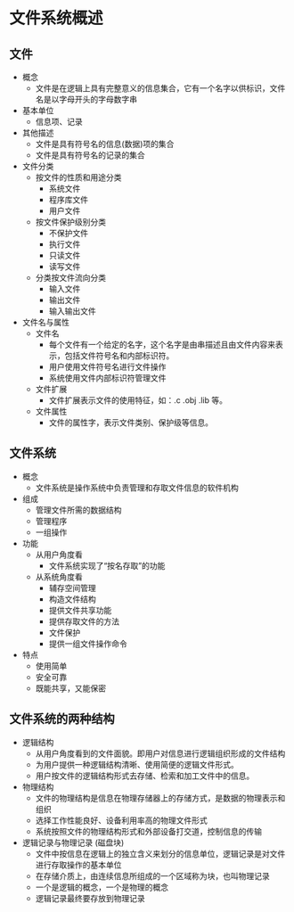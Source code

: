 <!--
 * @Descripttion: 
 * @version: 
 * @Author: WangQing
 * @email: 2749374330@qq.com
 * @Date: 2020-01-05 17:12:24
 * @LastEditors  : WangQing
 * @LastEditTime : 2020-01-05 17:47:50
 -->
# 文件系统概述

## 文件

- 概念
    - 文件是在逻辑上具有完整意义的信息集合，它有一个名字以供标识，文件名是以字母开头的字母数字串
- 基本单位
    - 信息项、记录
- 其他描述
    - 文件是具有符号名的信息(数据)项的集合
    - 文件是具有符号名的记录的集合
- 文件分类
    - 按文件的性质和用途分类
        - 系统文件
        - 程序库文件
        - 用户文件
    - 按文件保护级别分类
        - 不保护文件
        - 执行文件
        - 只读文件
        - 读写文件
    - 分类按文件流向分类
        - 输入文件
        - 输出文件
        - 输入输出文件
- 文件名与属性
    - 文件名
        - 每个文件有一个给定的名字，这个名字是由串描述且由文件内容来表示，包括文件符号名和内部标识符。
        - 用户使用文件符号名进行文件操作
        - 系统使用文件内部标识符管理文件
    - 文件扩展
        - 文件扩展表示文件的使用特征，如：.c .obj .lib 等。
    - 文件属性
        - 文件的属性字，表示文件类别、保护级等信息。

## 文件系统

- 概念
    - 文件系统是操作系统中负责管理和存取文件信息的软件机构
- 组成
    - 管理文件所需的数据结构
    - 管理程序
    - 一组操作
- 功能
    - 从用户角度看
        - 文件系统实现了“按名存取”的功能
    - 从系统角度看
        - 辅存空间管理
        - 构造文件结构
        - 提供文件共享功能
        - 提供存取文件的方法
        - 文件保护
        - 提供一组文件操作命令
- 特点
    - 使用简单
    - 安全可靠
    - 既能共享，又能保密

## 文件系统的两种结构

- 逻辑结构
    - 从用户角度看到的文件面貌。即用户对信息进行逻辑组织形成的文件结构
    - 为用户提供一种逻辑结构清晰、使用简便的逻辑文件形式。
    - 用户按文件的逻辑结构形式去存储、检索和加工文件中的信息。
- 物理结构
    - 文件的物理结构是信息在物理存储器上的存储方式，是数据的物理表示和组织
    - 选择工作性能良好、设备利用率高的物理文件形式
    - 系统按照文件的物理结构形式和外部设备打交道，控制信息的传输
- 逻辑记录与物理记录 (磁盘块)
    - 文件中按信息在逻辑上的独立含义来划分的信息单位，逻辑记录是对文件进行存取操作的基本单位
    - 在存储介质上，由连续信息所组成的一个区域称为块，也叫物理记录
    - 一个是逻辑的概念，一个是物理的概念
    - 逻辑记录最终要存放到物理记录